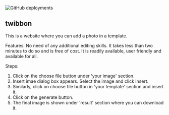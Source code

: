 ![GitHub deployments](https://img.shields.io/github/deployments/januridp/twibbon/github-pages?label=deployment&logo=github)
## twibbon
This is a website where you can add a photo in a template.

Features:
No need of any additional editing skills. 
It takes less than two minutes to do so and is free of cost.
It is readily available, user friendly and available for all.

Steps:
1) Click on the choose file button under 'your image' section.
2) Insert imae dialog box appears. Select the image and click insert.
3) Similarly, click on choose file button in 'your template' section and insert it.
4) Click on the generate button.
5) The final image is shown under 'result' section where you can download it.

